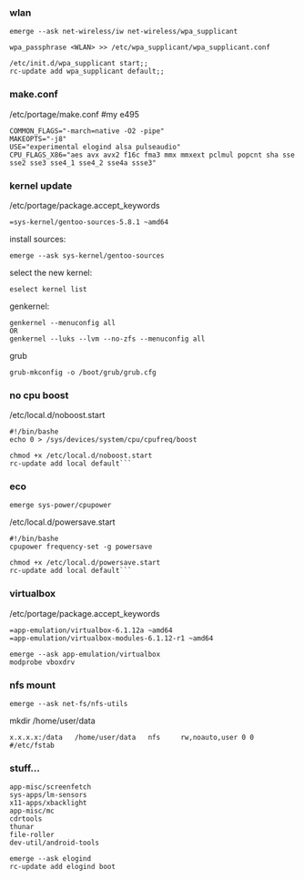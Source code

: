 

### wlan

```
emerge --ask net-wireless/iw net-wireless/wpa_supplicant
```
```
wpa_passphrase <WLAN> >> /etc/wpa_supplicant/wpa_supplicant.conf
```
```
/etc/init.d/wpa_supplicant start;;
rc-update add wpa_supplicant default;;
```


### make.conf
/etc/portage/make.conf #my e495
```
COMMON_FLAGS="-march=native -O2 -pipe"
MAKEOPTS="-j8"
USE="experimental elogind alsa pulseaudio"
CPU_FLAGS_X86="aes avx avx2 f16c fma3 mmx mmxext pclmul popcnt sha sse sse2 sse3 sse4_1 sse4_2 sse4a ssse3"

```


### kernel update

/etc/portage/package.accept_keywords
```    
=sys-kernel/gentoo-sources-5.8.1 ~amd64
```
install sources:
```
emerge --ask sys-kernel/gentoo-sources
```
select the new kernel:
```
eselect kernel list
```

genkernel:
```
genkernel --menuconfig all
OR
genkernel --luks --lvm --no-zfs --menuconfig all
```

grub
```
grub-mkconfig -o /boot/grub/grub.cfg
```

### no cpu boost

/etc/local.d/noboost.start

```
#!/bin/bashe
echo 0 > /sys/devices/system/cpu/cpufreq/boost
```
```
chmod +x /etc/local.d/noboost.start
rc-update add local default```
```
### eco 
```
emerge sys-power/cpupower
```
/etc/local.d/powersave.start

```
#!/bin/bashe
cpupower frequency-set -g powersave
```
```
chmod +x /etc/local.d/powersave.start
rc-update add local default```
```
### virtualbox
/etc/portage/package.accept_keywords
```
=app-emulation/virtualbox-6.1.12a ~amd64
=app-emulation/virtualbox-modules-6.1.12-r1 ~amd64
```
```
emerge --ask app-emulation/virtualbox
modprobe vboxdrv
```

### nfs mount
```
emerge --ask net-fs/nfs-utils
```
mkdir /home/user/data
```
x.x.x.x:/data   /home/user/data   nfs	  rw,noauto,user 0 0          #/etc/fstab
```

### stuff...
```
app-misc/screenfetch
sys-apps/lm-sensors
x11-apps/xbacklight
app-misc/mc
cdrtools
thunar
file-roller
dev-util/android-tools

emerge --ask elogind
rc-update add elogind boot
```





